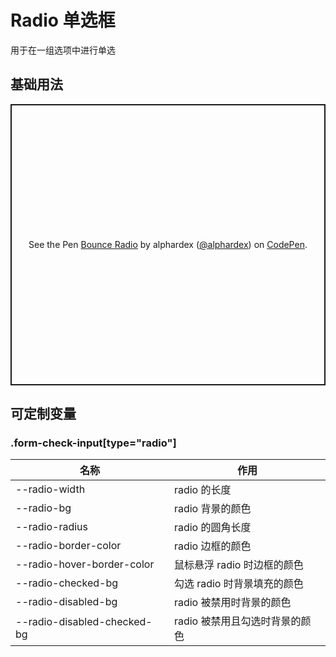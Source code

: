 # Radio 单选框

用于在一组选项中进行单选

## 基础用法

<p class="codepen" data-height="450" data-theme-id="dark" data-default-tab="html,result" data-user="alphardex" data-slug-hash="VwLBRWG" style="height: 450px; box-sizing: border-box; display: flex; align-items: center; justify-content: center; border: 2px solid; margin: 1em 0; padding: 1em;" data-pen-title="Bounce Radio">
  <span>See the Pen <a href="https://codepen.io/alphardex/pen/VwLBRWG">
  Bounce Radio</a> by alphardex (<a href="https://codepen.io/alphardex">@alphardex</a>)
  on <a href="https://codepen.io">CodePen</a>.</span>
</p>
<script async src="https://static.codepen.io/assets/embed/ei.js"></script>

## 可定制变量

### .form-check-input[type="radio"]

| 名称                        | 作用                           |
| --------------------------- | ------------------------------ |
| --radio-width               | radio 的长度                   |
| --radio-bg                  | radio 背景的颜色               |
| --radio-radius              | radio 的圆角长度               |
| --radio-border-color        | radio 边框的颜色               |
| --radio-hover-border-color  | 鼠标悬浮 radio 时边框的颜色    |
| --radio-checked-bg          | 勾选 radio 时背景填充的颜色    |
| --radio-disabled-bg         | radio 被禁用时背景的颜色       |
| --radio-disabled-checked-bg | radio 被禁用且勾选时背景的颜色 |

